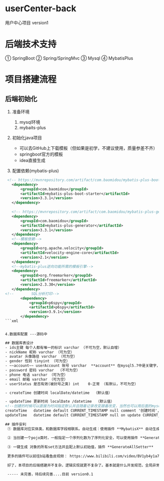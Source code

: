 # userCenter-back
用户中心项目 version1
# 后端技术支持
① SpringBoot 
② Spring/SpringMvc
③ Mysql
④ MybatisPlus
# 项目搭建流程
## 后端初始化
1. 准备环境

   1. mysql环境
   2. mybaits-plus

2. 初始化java项目

   - 可以去GitHub上下载模板（但如果是初学，不建议使用，质量参差不齐）
   - springboot官方的模板
   - idea直接生成

3. 配置依赖(mybatis-plus)
 
 ```xml
  <!-- https://mvnrepository.com/artifact/com.baomidou/mybatis-plus-boot-starter -->
    <dependency>
        <groupId>com.baomidou</groupId>
        <artifactId>mybatis-plus-boot-starter</artifactId>
        <version>3.3.1</version>
    </dependency>
   
    <!-- https://mvnrepository.com/artifact/com.baomidou/mybatis-plus-generator 生成器依赖-->
    <dependency>
        <groupId>com.baomidou</groupId>
        <artifactId>mybatis-plus-generator</artifactId>
        <version>3.3.1</version>
    </dependency>
    <!--模板依赖-->
    <dependency>
        <groupId>org.apache.velocity</groupId>
        <artifactId>velocity-engine-core</artifactId>
        <version>2.1</version>
    </dependency>
    <!--mybatis-plus逆向功能所需的模板引擎-->
    <dependency>
        <groupId>org.freemarker</groupId>
        <artifactId>freemarker</artifactId>
        <version>2.3.30</version>
    </dependency>
<!--        SQL分析打印-->
        <dependency>
            <groupId>p6spy</groupId>
            <artifactId>p6spy</artifactId>
            <version>3.9.1</version>
        </dependency>
```xml
 
 
 4.数据库配置 ---源码中
 
## 数据库表设计
- ids主键 每个人都有唯一的标识 varchar （不可为空，默认自增）
- nickName 昵称 varchar （可为空）
- avatar 头像路径 varchar （可为空）
- gender 性别 tinyint （可为空）
- ~~account~~ userAccount 账号 varchar  **account** 在mysql5.7中是关键字，尽量不使用关键字来作为字段（虽然用反引号包围就可以了） （不可为空）
- password 密码 varchar  （不可为空）
- phone 电话 varchar （可为空）
- email 邮箱 varchar （可为空）
- userStatus 是否有效(被封号之类) int    0-正常 （有默认，不可为空）

- createTime 创建时间 localDate/datetime  （默认值）

- updateTime 更新时间 localDate /datetime  （默认值）
<!--创建的时候可以直接为时间指定默认并且随着记录改变跟着改变，当然也可以用后面的mysqlbatis自动填充功能-->
 createTime   datetime default CURRENT_TIMESTAMP null comment '创建时间',
 updateTime   datetime default CURRENT_TIMESTAMP null on update CURRENT_TIMESTAMP comment '更新时间',
       
 ## 插件安利
  ① 数据库对应实体类，和数据库字段相联系。自动生成：使用插件 **MybatisX** 自动生成代码 ----
  
  ② 当创建一个pojo类时，一般指定一个序列化数为了序列化安全，可以使用插件 **GenerateSerialVersionUID** 自动生成
  
  ③ 一键生成 对象的所有set方法并且配上默认初始值，插件 **GenerateAllSetter**
  
  更多的插件可以前往b站看鱼皮视频： https://www.bilibili.com/video/BV1yb4y1a7Aq/?spm_id_from=333.788&vd_source=eb83af48877ec21cc6becae65c4758a9
  
  好了，本项目的后端搭建并不复杂，逻辑实现就更不复杂了。基本就是什么开发规范，全局异常处理器，自定义错误码，自定义异常类等等
  
  ----- 未完善，待后续完善....目前 version0.1
   
